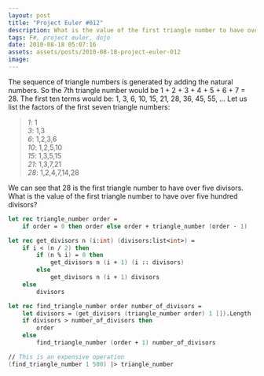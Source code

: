 ```yaml
---
layout: post
title: "Project Euler #012"
description: What is the value of the first triangle number to have over 500 divisors?
tags: F#, project euler, dojo
date: 2010-08-18 05:07:16
assets: assets/posts/2010-08-18-project-euler-012
image: 
---
```


The sequence of triangle numbers is generated by adding the natural numbers. So the 7th triangle number would be 1 + 2 + 3 + 4 + 5 + 6 + 7 = 28. The first ten terms would be:  1, 3, 6, 10, 15, 21, 28, 36, 45, 55, ...  Let us list the factors of the first seven triangle numbers:

> *1*: 1  
> *3*: 1,3  
> *6*: 1,2,3,6  
> *10*: 1,2,5,10  
> *15*: 1,3,5,15  
> *21*: 1,3,7,21  
> *28*: 1,2,4,7,14,28

We can see that 28 is the first triangle number to have over five divisors.  What is the value of the first triangle number to have over five hundred divisors?

```fsharp
let rec triangle_number order =
    if order = 0 then order else order + triangle_number (order - 1)

let rec get_divisors n (i:int) (divisors:list<int>) =
    if i < (n / 2) then
        if (n % i) = 0 then
            get_divisors n (i + 1) (i :: divisors)
        else
            get_divisors n (i + 1) divisors
    else
        divisors

let rec find_triangle_number order number_of_divisors =
    let divisors = (get_divisors (triangle_number order) 1 []).Length
    if divisors > number_of_divisors then
        order
    else
        find_triangle_number (order + 1) number_of_divisors

// This is an expensive operation
(find_triangle_number 1 500) |> triangle_number
```

